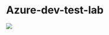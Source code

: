 # Azure-dev-test-lab
</a><a href="https://portal.azure.com/#create/Microsoft.Template/uri/https%3A//raw.githubuseraccount.com/mohsinis/master/azure-devtest-lab//azuredeploy.json" target="_blank">
    <img src="http://azuredeploy.net/deploybutton.png"/>
</a>
